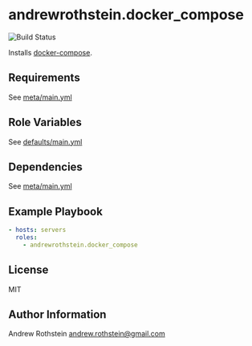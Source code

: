 andrewrothstein.docker_compose
===========================
![Build Status](https://github.com/andrewrothstein/ansible-docker_compose/actions/workflows/build.yml/badge.svg)

Installs [docker-compose](https://github.com/docker/compose).

Requirements
------------

See [meta/main.yml](meta/main.yml)

Role Variables
--------------

See [defaults/main.yml](defaults/main.yml)

Dependencies
------------

See [meta/main.yml](meta/main.yml)

Example Playbook
----------------

```yml
- hosts: servers
  roles:
    - andrewrothstein.docker_compose
```

License
-------

MIT

Author Information
------------------

Andrew Rothstein <andrew.rothstein@gmail.com>

